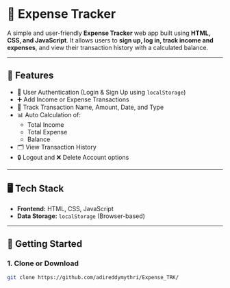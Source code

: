 # 💸 Expense Tracker

A simple and user-friendly **Expense Tracker** web app built using **HTML, CSS, and JavaScript**. It allows users to **sign up, log in, track income and expenses**, and view their transaction history with a calculated balance.

---

## 🔧 Features

- 🔐 User Authentication (Login & Sign Up using `localStorage`)
- ➕ Add Income or Expense Transactions
- 📆 Track Transaction Name, Amount, Date, and Type
- 📊 Auto Calculation of:
  - Total Income
  - Total Expense
  - Balance
- 🗂️ View Transaction History
- 🔒 Logout and ❌ Delete Account options

---

## 🖥️ Tech Stack

- **Frontend:** HTML, CSS, JavaScript
- **Data Storage:** `localStorage` (Browser-based)

---

## 🚀 Getting Started

### 1. Clone or Download

```bash
git clone https://github.com/adireddymythri/Expense_TRK/
